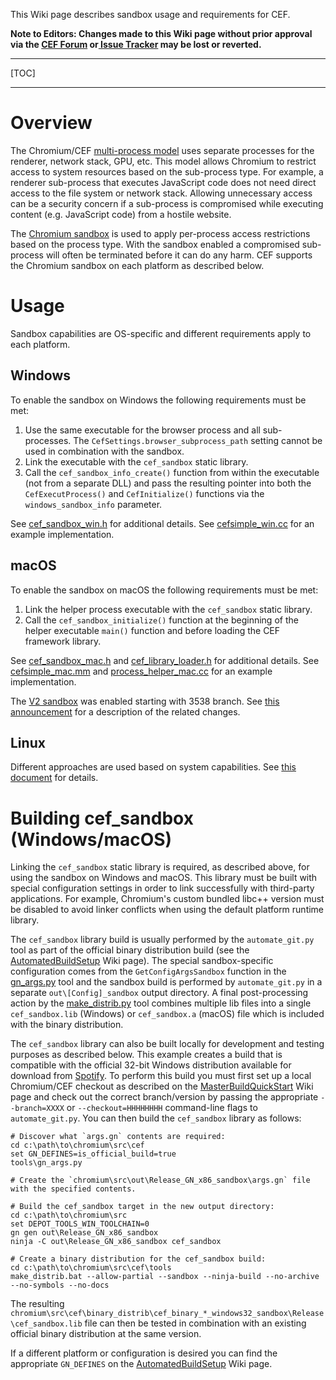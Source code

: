 This Wiki page describes sandbox usage and requirements for CEF.

**Note to Editors: Changes made to this Wiki page without prior approval via the [CEF Forum](http://magpcss.org/ceforum/) or[ Issue Tracker](https://bitbucket.org/chromiumembedded/cef/issues?status=new&status=open) may be lost or reverted.**

***
[TOC]
***

# Overview

The Chromium/CEF [multi-process model](https://bitbucket.org/chromiumembedded/cef/wiki/GeneralUsage.md#markdown-header-processes) uses separate processes for the renderer, network stack, GPU, etc. This model allows Chromium to restrict access to system resources based on the sub-process type. For example, a renderer sub-process that executes JavaScript code does not need direct access to the file system or network stack. Allowing unnecessary access can be a security concern if a sub-process is compromised while executing content (e.g. JavaScript code) from a hostile website.

The [Chromium sandbox](https://chromium.googlesource.com/chromium/src/+/master/docs/design/sandbox.md) is used to apply per-process access restrictions based on the process type. With the sandbox enabled a compromised sub-process will often be terminated before it can do any harm. CEF supports the Chromium sandbox on each platform as described below.

# Usage

Sandbox capabilities are OS-specific and different requirements apply to each platform.

## Windows

To enable the sandbox on Windows the following requirements must be met:

1. Use the same executable for the browser process and all sub-processes. The `CefSettings.browser_subprocess_path` setting cannot be used in combination with the sandbox.
2. Link the executable with the `cef_sandbox` static library.
3. Call the `cef_sandbox_info_create()` function from within the executable (not from a separate DLL) and pass the resulting pointer into both the` CefExecutProcess()` and `CefInitialize()` functions via the `windows_sandbox_info` parameter.


See [cef_sandbox_win.h](https://bitbucket.org/chromiumembedded/cef/raw/master/include/cef_sandbox_win.h) for additional details. See [cefsimple_win.cc](https://bitbucket.org/chromiumembedded/cef/raw/master/tests/cefsimple/cefsimple_win.cc) for an example implementation.

## macOS

To enable the sandbox on macOS the following requirements must be met:

1. Link the helper process executable with the `cef_sandbox` static library.
2. Call the `cef_sandbox_initialize()` function at the beginning of the helper executable `main()` function and before loading the CEF framework library.

See [cef_sandbox_mac.h](https://bitbucket.org/chromiumembedded/cef/raw/master/include/cef_sandbox_mac.h) and [cef_library_loader.h](https://bitbucket.org/chromiumembedded/cef/raw/master/include/wrapper/cef_library_loader.h) for additional details. See [cefsimple_mac.mm](https://bitbucket.org/chromiumembedded/cef/raw/master/tests/cefsimple/cefsimple_mac.mm) and [process_helper_mac.cc](https://bitbucket.org/chromiumembedded/cef/raw/master/tests/cefsimple/process_helper_mac.cc) for an example implementation.

The [V2 sandbox](https://chromium.googlesource.com/chromium/src/+/master/sandbox/mac/seatbelt_sandbox_design.md) was enabled starting with 3538 branch. See [this announcement](https://groups.google.com/d/msg/cef-announce/Fith0A3kWtw/6ds_mJVMCQAJ) for a description of the related changes.

## Linux

Different approaches are used based on system capabilities. See [this document](https://chromium.googlesource.com/chromium/src/+/refs/tags/57.0.2956.2/docs/linux_sandboxing.md) for details.

# Building cef_sandbox (Windows/macOS)

Linking the `cef_sandbox` static library is required, as described above, for using the sandbox on Windows and macOS. This library must be built with special configuration settings in order to link successfully with third-party applications. For example, Chromium's custom bundled libc++ version must be disabled to avoid linker conflicts when using the default platform runtime library.

The `cef_sandbox` library build is usually performed by the `automate_git.py` tool as part of the official binary distribution build (see the [AutomatedBuildSetup](https://bitbucket.org/chromiumembedded/cef/wiki/AutomatedBuildSetup.md) Wiki page). The special sandbox-specific configuration comes from the `GetConfigArgsSandbox` function in the [gn_args.py](https://bitbucket.org/chromiumembedded/cef/raw/master/tools/gn_args.py) tool and the sandbox build is performed by `automate_git.py` in a separate `out\[Config]_sandbox` output directory. A final post-processing action by the [make_distrib.py](https://bitbucket.org/chromiumembedded/cef/raw/master/tools/make_distrib.py) tool combines multiple lib files into a single `cef_sandbox.lib` (Windows) or `cef_sandbox.a` (macOS) file which is included with the binary distribution.

The `cef_sandbox` library can also be built locally for development and testing purposes as described below. This example creates a build that is compatible with the official 32-bit Windows distribution available for download from [Spotify](http://opensource.spotify.com/cefbuilds/index.html). To perform this build you must first set up a local Chromium/CEF checkout as described on the [MasterBuildQuickStart](https://bitbucket.org/chromiumembedded/cef/wiki/MasterBuildQuickStart.md) Wiki page and check out the correct branch/version by passing the appropriate `--branch=XXXX` or `--checkout=HHHHHHHH` command-line flags to `automate_git.py`. You can then build the `cef_sandbox` library as follows:

```
# Discover what `args.gn` contents are required:
cd c:\path\to\chromium\src\cef
set GN_DEFINES=is_official_build=true
tools\gn_args.py

# Create the `chromium\src\out\Release_GN_x86_sandbox\args.gn` file with the specified contents.

# Build the cef_sandbox target in the new output directory:
cd c:\path\to\chromium\src
set DEPOT_TOOLS_WIN_TOOLCHAIN=0
gn gen out\Release_GN_x86_sandbox
ninja -C out\Release_GN_x86_sandbox cef_sandbox

# Create a binary distribution for the cef_sandbox build:
cd c:\path\to\chromium\src\cef\tools
make_distrib.bat --allow-partial --sandbox --ninja-build --no-archive --no-symbols --no-docs
```

The resulting `chromium\src\cef\binary_distrib\cef_binary_*_windows32_sandbox\Release\cef_sandbox.lib` file can then be tested in combination with an existing official binary distribution at the same version.

If a different platform or configuration is desired you can find the appropriate `GN_DEFINES` on the [AutomatedBuildSetup](https://bitbucket.org/chromiumembedded/cef/wiki/AutomatedBuildSetup.md) Wiki page.